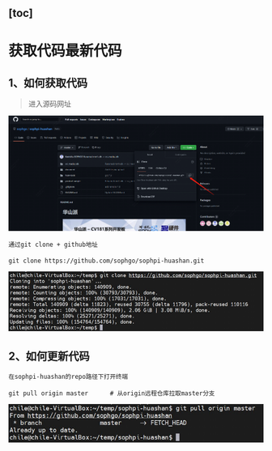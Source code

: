 [toc]
---





<div STYLE="page-break-after: always;"></div>

# 获取代码最新代码

##   1、如何获取代码

> 进入源码网址

![image-20221212124041032](../assert/环境搭建-获取最新代码/image-20221212124041032.png)

    通过git clone + github地址
    
    git clone https://github.com/sophgo/sophpi-huashan.git

![image-20221212124352936](../assert/环境搭建-获取最新代码/image-20221212124352936.png)

<div STYLE="page-break-after: always;"></div>

## 2、如何更新代码

    在sophpi-huashan的repo路径下打开终端
    
    git pull origin master		# 从origin远程仓库拉取master分支

![image-20221212124421261](../assert/环境搭建-获取最新代码/image-20221212124421261.png)
